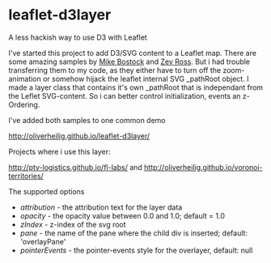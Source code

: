 leaflet-d3layer
===============

A less hackish way to use D3 with Leaflet

I've started this project to add D3/SVG content to a Leaflet map. There are some amazing samples by 
[Mike Bostock](http://bost.ocks.org/mike/leaflet/) and  [Zev Ross](http://zevross.com/blog/2014/09/30/use-the-amazing-d3-library-to-animate-a-path-on-a-leaflet-map/).
But i had trouble transferring them to my code, as they either have to turn off the zoom-animation or
somehow hijack the leaflet internal SVG _pathRoot object.
I made a layer class that contains it's own _pathRoot that is independant from the Leflet SVG-content. 
So i can better control initialization, events an z-Ordering.

I've added both samples to one common demo

http://oliverheilig.github.io/leaflet-d3layer/

Projects where i use this layer:

http://ptv-logistics.github.io/fl-labs/ and http://oliverheilig.github.io/voronoi-territories/

The supported options

* *attribution* - the attribution text for the layer data
* *opacity* - the opacity value between 0.0 and 1.0; default = 1.0
* *zIndex* - z-index of the svg root
* *pane* - the name of the pane where the child div is inserted; default: 'overlayPane' 
* *pointerEvents* - the pointer-events style for the overlayer, default: null